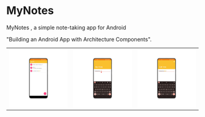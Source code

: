 # MyNotes
MyNotes , a simple note-taking app for Android

"Building an Android App with Architecture Components".

<table>
  <tr> <td><img src='https://github.com/lazamelezi/2_MyNotes/blob/master/assets/2.png'></td>
    <td><img src='https://github.com/lazamelezi/2_MyNotes/blob/master/assets/1.png'></td>
    <td><img src='https://github.com/lazamelezi/2_MyNotes/blob/master/assets/3.png'></td>
  </tr>
</table>
